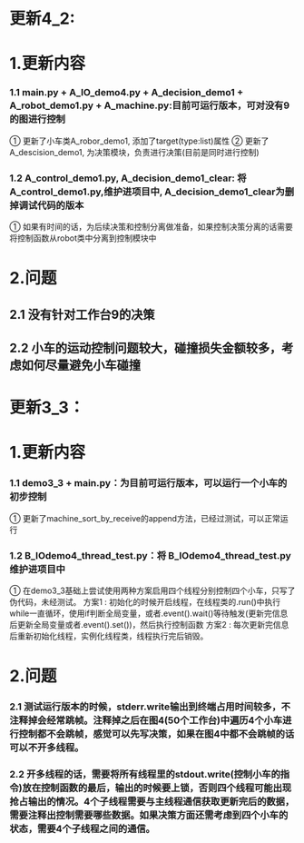 # 更新4_2:
# 1.更新内容

### 1.1 main.py + A_IO_demo4.py + A_decision_demo1 + A_robot_demo1.py + A_machine.py:目前可运行版本，可对没有9的图进行控制

① 更新了小车类A_robor_demo1, 添加了target(type:list)属性
② 更新了A_descision_demo1, 为决策模块，负责进行决策(目前是同时进行控制)

### 1.2 A_control_demo1.py, A_decision_demo1_clear: 将A_control_demo1.py,维护进项目中,  A_decision_demo1_clear为删掉调试代码的版本

① 如果有时间的话，为后续决策和控制分离做准备，如果控制决策分离的话需要将控制函数从robot类中分离到控制模块中

# 2.问题

## 2.1 没有针对工作台9的决策
## 2.2 小车的运动控制问题较大，碰撞损失金额较多，考虑如何尽量避免小车碰撞

# 更新3_3：

# 1.更新内容

### 1.1 demo3_3 + main.py：为目前可运行版本，可以运行一个小车的初步控制

① 更新了machine_sort_by_receive的append方法，已经过测试，可以正常运行

###  1.2 B_IOdemo4_thread_test.py：将 B_IOdemo4_thread_test.py维护进项目中

① 在demo3_3基础上尝试使用两种方案启用四个线程分别控制四个小车，只写了伪代码，未经测试。
    方案1 : 初始化的时候开启线程，在线程类的.run()中执行while一直循环，使用if判断全局变量，或者.event().wait()等待触发(更新完信息后更新全局变量或者.event().set())，然后执行控制函数
    方案2 : 每次更新完信息后重新初始化线程，实例化线程类，线程执行完后销毁。

# 2.问题

### 2.1 测试运行版本的时候，stderr.write输出到终端占用时间较多，不注释掉会经常跳帧。注释掉之后在图4(50个工作台)中遍历4个小车进行控制都不会跳帧，感觉可以先写决策，如果在图4中都不会跳帧的话可以不开多线程。

### 2.2 开多线程的话，需要将所有线程里的stdout.write(控制小车的指令)放在控制函数的最后，输出的时候要上锁，否则四个线程可能出现抢占输出的情况。4个子线程需要与主线程通信获取更新完后的数据，需要注释出控制需要哪些数据。如果决策方面还需考虑到四个小车的状态，需要4个子线程之间的通信。

### 
